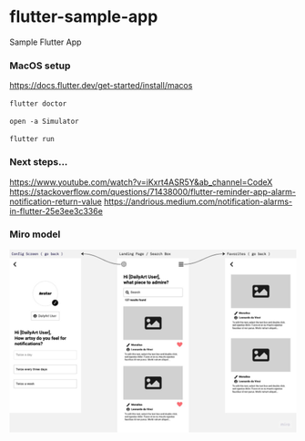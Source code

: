 # flutter-sample-app
Sample Flutter App

### MacOS setup 
https://docs.flutter.dev/get-started/install/macos


`flutter doctor`

`open -a Simulator`

`flutter run`

### Next steps...
https://www.youtube.com/watch?v=iKxrt4ASR5Y&ab_channel=CodeX
https://stackoverflow.com/questions/71438000/flutter-reminder-app-alarm-notification-return-value
https://andrious.medium.com/notification-alarms-in-flutter-25e3ee3c336e

### Miro model
![Alt text](miro-model.jpeg "Title")
